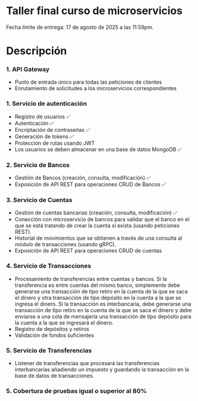 # Taller final curso de microservicios

Fecha límite de entrega: 17 de agosto de 2025 a las 11:59pm.

# Descripción

### 1. API Gateway
- Punto de entrada único para todas las peticiones de clientes
- Enrutamiento de solicitudes a los microservicios correspondientes

### 1. Servicio de autenticación
- Registro de usuarios ✅
- Autenticación ✅
- Encriptación de contraseñas ✅
- Generación de tokens ✅
- Protección de rutas usando JWT 
- Los usuarios se deben almacenar en una base de datos MongoDB ✅
  
### 2. Servicio de Bancos
- Gestión de Bancos (creación, consulta, modificación) ✅
- Exposición de API REST para operaciones CRUD de Bancos ✅

### 3. Servicio de Cuentas
- Gestión de cuentas bancarias (creación, consulta, modificación) ✅
- Conección con microservicio de bancos para validar que el banco en el que se está tratando de crear la cuenta sí exista (usando peticiones REST).
- Historial de movimientos que se obtienen a través de una consulta al módulo de transacciones (usando gRPC).
- Exposición de API REST para operaciones CRUD de cuentas

### 4. Servicio de Transacciones
- Procesamiento de transferencias entre cuentas y bancos. Si la transferencia es entre cuentas del mismo banco, simplemente debe generarse una transacción de tipo retiro en la cuenta de la que se saca el dinero y otra transacción de tipo depósito en la cuenta a la que se ingresa el dinero. Si la transacción es interbancaria, debe generarse una transacción de tipo retiro en la cuenta de la que se saca el dinero y debe enviarse a una cola de mensajería una transacción de tipo depósito para la cuenta a la que se ingresará el dinero.
- Registro de depósitos y retiros
- Validación de fondos suficientes

### 5. Servicio de Transferencias
- Listener de transferencias que procesará las transferencias interbancarias añadiendo un impuesto y guardando la transacción en la base de datos de transacciones.

### 5. Cobertura de pruebas igual o superior al 80%
